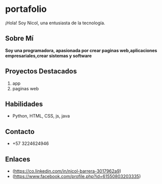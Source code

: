 # portafolio
 ¡Hola! Soy Nicol, una entusiasta de la tecnología.

## Sobre Mí
**Soy una programadora, apasionada por crear paginas web,aplicaciones empresariales,crear sistemas y software**

## Proyectos Destacados
1. app
2. paginas web

## Habilidades
-  Python, HTML, CSS, js, java

## Contacto
- +57 3224624946

## Enlaces
- (https://co.linkedin.com/in/nicol-barrera-3017962a9)
- (https://www.facebook.com/profile.php?id=61550803203335)

